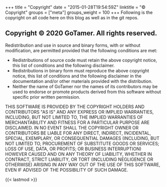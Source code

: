+++
title = "Copyright"
date = "2015-01-28T19:54:59Z"
linktitle = "© Copyright"
groups = ["meta"]
groups_weight = 100
+++
Following is the copyright on all code here on this blog as well as in the git repos.


Copyright &copy; 2020 GoTamer. All rights reserved.
---------------------------------------------------------------
Redistribution and use in source and binary forms, with or without
modification, are permitted provided that the following conditions are
met:

   * Redistributions of source code must retain the above copyright notice, this list of conditions and the following disclaimer.
   * Redistributions in binary form must reproduce the above copyright notice, this list of conditions and the following disclaimer in the documentation and/or other materials provided with the distribution.
   * Neither the name of GoTamer nor the names of its contributors may be used to endorse or promote products derived from this software without specific prior written permission.

THIS SOFTWARE IS PROVIDED BY THE COPYRIGHT HOLDERS AND CONTRIBUTORS 
"AS IS" AND ANY EXPRESS OR IMPLIED WARRANTIES, INCLUDING, BUT NOT
LIMITED TO, THE IMPLIED WARRANTIES OF MERCHANTABILITY AND FITNESS FOR
A PARTICULAR PURPOSE ARE DISCLAIMED. IN NO EVENT SHALL THE COPYRIGHT
OWNER OR CONTRIBUTORS BE LIABLE FOR ANY DIRECT, INDIRECT, INCIDENTAL,
SPECIAL, EXEMPLARY, OR CONSEQUENTIAL DAMAGES (INCLUDING, BUT NOT
LIMITED TO, PROCUREMENT OF SUBSTITUTE GOODS OR SERVICES; LOSS OF USE,
DATA, OR PROFITS; OR BUSINESS INTERRUPTION) HOWEVER CAUSED AND ON ANY
THEORY OF LIABILITY, WHETHER IN CONTRACT, STRICT LIABILITY, OR TORT
(INCLUDING NEGLIGENCE OR OTHERWISE) ARISING IN ANY WAY OUT OF THE USE
OF THIS SOFTWARE, EVEN IF ADVISED OF THE POSSIBILITY OF SUCH DAMAGE.

{{< lastmod >}}